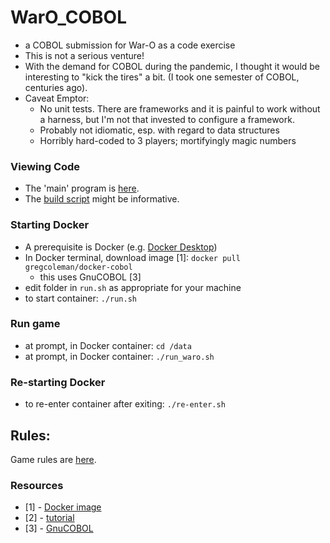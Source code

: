
WarO_COBOL
=========

* a COBOL submission for War-O as a code exercise
* This is not a serious venture!
* With the demand for COBOL during the pandemic, I thought it would be interesting to "kick the tires" a bit. (I took one semester of COBOL, centuries ago).
* Caveat Emptor:
    - No unit tests. There are frameworks and it is painful to work without a harness, but I'm not that invested to configure a framework.
    - Probably not idiomatic, esp. with regard to data structures
    - Horribly hard-coded to 3 players; mortifyingly magic numbers

### Viewing Code

* The 'main' program is [here](./src/waro.cbl).
* The [build script](./src/run_waro.sh) might be informative.

### Starting Docker

* A prerequisite is Docker (e.g. [Docker Desktop](https://www.docker.com/products/docker-desktop))
* In Docker terminal, download image [1]: `docker pull gregcoleman/docker-cobol`
    * this uses GnuCOBOL [3]
* edit folder in `run.sh` as appropriate for your machine 
* to start container: `./run.sh`

### Run game

* at prompt, in Docker container: `cd /data`
* at prompt, in Docker container: `./run_waro.sh`

### Re-starting Docker

* to re-enter container after exiting: `./re-enter.sh`

Rules:
---------

Game rules are [here](Rules.md).

### Resources

* [1] - [Docker image](https://hub.docker.com/r/gregcoleman/docker-cobol/)
* [2] - [tutorial](https://medium.com/@yvanscher/7-cobol-examples-with-explanations-ae1784b4d576)
* [3] - [GnuCOBOL](https://en.wikipedia.org/wiki/GnuCOBOL)

